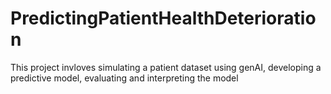 # PredictingPatientHealthDeterioration

This project invloves simulating a patient dataset using genAI, 
developing a predictive model, 
evaluating and interpreting the model
